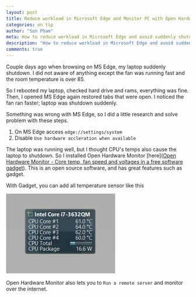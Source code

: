```yaml
---
layout: post
title: Reduce workload in Microsoft Edge and Monitor PC with Open Hardware Monitor
categories: en tip
author: "Son Pham"
meta: How to reduce workload in Microsoft Edge and avoid suddenly shutdown
description: "How to reduce workload in Microsoft Edge and avoid suddenly shutdown"
comments: true
---
```




Couple days ago when browsing on MS Edge, my laptop suddenly shutdown. I did not aware of anything except the fan was running fast and the room temperature is over 85.   

So I rebooted my laptop, checked hard drive and rams, everything was fine. Then, I opened MS Edge again restored tabs that were open. I noticed the fan ran faster; laptop was shutdown suddenly.  

Something was wrong with MS Edge, so I did a little research and solve problem with these steps.

1. On MS Edge access `edge://settings/system`
2. Disable `Use hardware accleration when available`

The laptop was running well, but I thought CPU's temps also cause the laptop to shutdown. So I installed Open Hardware Monitor [here]([Open Hardware Monitor - Core temp, fan speed and voltages in a free software gadget](https://openhardwaremonitor.org/)). This is an open source software, and has great features such as gadget.

With Gadget, you can add all temperature sensor like this  

![Gadget 1](https://raw.githubusercontent.com/lamegaton/lamegaton.github.io/gh-pages/_posts/notebook/assets/OHM_gadget_1.png)

Open Hardware Monitor also lets you to `Run a remote server` and monitor over the internet.

